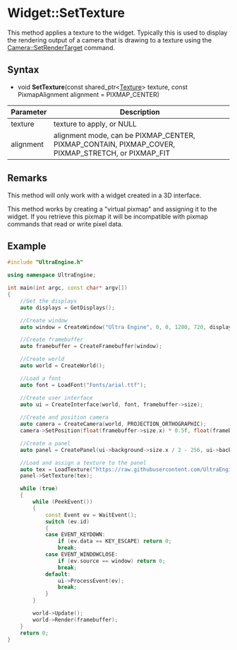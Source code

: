 # Widget::SetTexture

This method applies a texture to the widget. Typically this is used to display the rendering output of a camera that is drawing to a texture using the [Camera::SetRenderTarget](Camera_SetRenderTarget.md) command.

## Syntax

- void **SetTexture**(const shared_ptr<[Texture](Texture.md)\> texture, const PixmapAlignment alignment = PIXMAP_CENTER)

| Parameter | Description |
|---|---|
| texture | texture to apply, or NULL |
| alignment | alignment mode, can be PIXMAP_CENTER, PIXMAP_CONTAIN, PIXMAP_COVER, PIXMAP_STRETCH, or PIXMAP_FIT |

## Remarks

This method will only work with a widget created in a 3D interface.

This method works by creating a "virtual pixmap" and assigning it to the widget. If you retrieve this pixmap it will be incompatible with pixmap commands that read or write pixel data.

## Example

```c++
#include "UltraEngine.h"

using namespace UltraEngine;

int main(int argc, const char* argv[])
{
    //Get the displays
    auto displays = GetDisplays();

    //Create window
    auto window = CreateWindow("Ultra Engine", 0, 0, 1280, 720, displays[0]);

    //Create framebuffer
    auto framebuffer = CreateFramebuffer(window);

    //Create world
    auto world = CreateWorld();

    //Load a font
    auto font = LoadFont("Fonts/arial.ttf");

    //Create user interface
    auto ui = CreateInterface(world, font, framebuffer->size);
    
    //Create and position camera
    auto camera = CreateCamera(world, PROJECTION_ORTHOGRAPHIC);
    camera->SetPosition(float(framebuffer->size.x) * 0.5f, float(framebuffer->size.y) * 0.5f, 0);

    //Create a panel
    auto panel = CreatePanel(ui->background->size.x / 2 - 256, ui->background->size.y / 2 - 256, 512, 512, ui->background);

    //Load and assign a texture to the panel
    auto tex = LoadTexture("https://raw.githubusercontent.com/UltraEngine/Documentation/master/Assets/Materials/Ground/river_small_rocks_diff_4k.dds");
    panel->SetTexture(tex);

    while (true)
    {
        while (PeekEvent())
        {
            const Event ev = WaitEvent();
            switch (ev.id)
            {
            case EVENT_KEYDOWN:
                if (ev.data == KEY_ESCAPE) return 0;
                break;
            case EVENT_WINDOWCLOSE:
                if (ev.source == window) return 0;
                break;
            default:
                ui->ProcessEvent(ev);
                break;
            }
        }

        world->Update();
        world->Render(framebuffer);
    }
    return 0;
}
```
